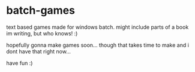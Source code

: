 # batch-games
text based games made for windows batch. might include parts of a book im writing, but who knows! :)

hopefully gonna make games soon...
  though that takes time to make and i dont have that right now...

have fun :)
